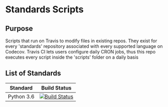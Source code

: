 # Standards Scripts

## Purpose

Scripts that run on Travis to modify files in existing repos. They exist for every 'standards' repository associated with every supported language on Codecov. Travis CI lets users configure daily CRON jobs, thus this repo executes every script inside the 'scripts' folder on a daily basis

## List of Standards

|   Standard	|   Build Status	|
|:-:	|---	|
|  Python 3.6 	|   [![Build Status](https://travis-ci.org/codecov/Python-Standard.svg?branch=master)](https://travis-ci.org/codecov/Python-Standard)	|
